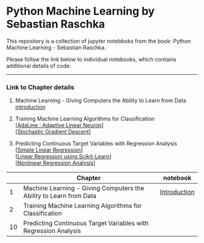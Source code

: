 # Python Machine Learning by Sebastian Raschka

This repository is a collection of jupyter notebboks from the book: Python Machine Learning - Sebastian Raschka.

Please follow the link below to individual notebooks, which contains additional details of code.

----

### Link to Chapter details

1. Machine Learning - Giving Computers the Ability to Learn from Data [introduction](./Ch_01.ipynb)

2. Training Machine Learning Algorithms for Classification <br>
    [[AdaLine : Adaptive Linear Neuron](./Ch02_Perceptron/Ch02_AdaLine.ipynb)] <br>
    [[Stochastic Gradient Descent](./Ch02_Perceptron/Ch02_SGD.ipynb)]

10. Predicting Continuous Target Variables with Regression Analysis <br>
    [[Simple Linear Regression](./Ch10_LinearRegression/Ch10_LinearRegression.ipynb)]  <br>
    [[Linear Regression using Scikit-Learn](./Ch10_LinearRegression/Ch10_scikitlearn.ipynb)]  <br>
    [[Nonlinear Regression Analysis](./Ch10_LinearRegression/Ch10_Regression_nonlinear.ipynb)]
    
    
  
  
  
|     |   Chapter                                                          |     notebook                       |
|:----|--------------------------------------------------------------------|:----------------------------------:|
|  1  | Machine Learning - Giving Computers the Ability to Learn from Data |  [Introduction]                      |
|  2  | Training Machine Learning Algorithms for Classification            |                                    |                          
|  10 | Predicting Continuous Target Variables with Regression Analysis    |                                    |               


[//]: # (Reference to chapters)
[Introduction]: ./Ch_01.ipynb

